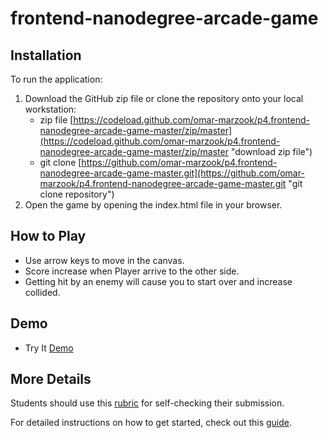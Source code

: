 # frontend-nanodegree-arcade-game

## Installation
To run the application:

1. Download the GitHub zip file or clone the repository onto your local workstation:
	* zip file [https://codeload.github.com/omar-marzook/p4.frontend-nanodegree-arcade-game-master/zip/master](https://codeload.github.com/omar-marzook/p4.frontend-nanodegree-arcade-game-master/zip/master "download zip file")
	* git clone [https://github.com/omar-marzook/p4.frontend-nanodegree-arcade-game-master.git](https://github.com/omar-marzook/p4.frontend-nanodegree-arcade-game-master.git "git clone repository")
2. Open the game by opening  the index.html file in your browser.

## How to Play
* Use arrow keys to move in the canvas.
* Score increase when Player arrive to the other side.
* Getting hit by an enemy will cause you to start over and increase collided.

## Demo
* Try It [Demo](https://omar-marzook.github.io/p4.frontend-nanodegree-arcade-game-master/)

## More Details
Students should use this [rubric](https://review.udacity.com/#!/projects/2696458597/rubric) for self-checking their submission.

For detailed instructions on how to get started, check out this [guide](https://docs.google.com/document/d/1v01aScPjSWCCWQLIpFqvg3-vXLH2e8_SZQKC8jNO0Dc/pub?embedded=true).